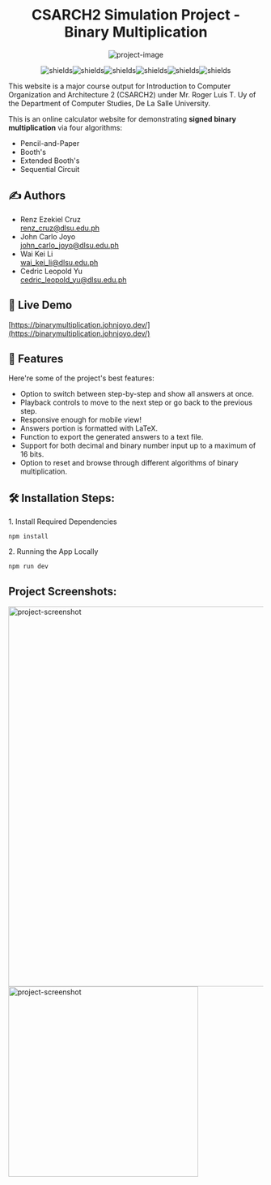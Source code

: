 <h1 align="center" id="title">CSARCH2 Simulation Project - Binary Multiplication</h1>

<p align="center"><img src="https://socialify.git.ci/johnwhoyou/binary-multiplication/image?description=1&amp;descriptionEditable=An%20online%20calculator%20website%20that%20performs%20binary%20multiplication.&amp;font=Inter&amp;language=1&amp;name=1&amp;owner=1&amp;pattern=Circuit%20Board&amp;theme=Auto" alt="project-image"></p>

<p align="center"><img src="https://img.shields.io/badge/svelte-%23f1413d.svg?style=for-the-badge&amp;logo=svelte&amp;logoColor=white" alt="shields"><img src="https://img.shields.io/badge/javascript-%23323330.svg?style=for-the-badge&amp;logo=javascript&amp;logoColor=%23F7DF1E" alt="shields"><img src="https://img.shields.io/badge/tailwindcss-%2338B2AC.svg?style=for-the-badge&amp;logo=tailwind-css&amp;logoColor=white" alt="shields"><img src="https://img.shields.io/badge/NPM-%23CB3837.svg?style=for-the-badge&amp;logo=npm&amp;logoColor=white" alt="shields"><img src="https://img.shields.io/badge/vite-%23646CFF.svg?style=for-the-badge&amp;logo=vite&amp;logoColor=white" alt="shields"><img src="https://img.shields.io/badge/latex-%23008080.svg?style=for-the-badge&amp;logo=latex&amp;logoColor=white" alt="shields"></p>


This website is a major course output for Introduction to Computer Organization and Architecture 2 (CSARCH2) under Mr. Roger Luis T. Uy of the Department of Computer Studies, De La Salle University. 

This is an online calculator website for demonstrating  **signed binary multiplication** via four algorithms:

-   Pencil-and-Paper
-   Booth's 
-   Extended Booth's
-   Sequential Circuit

<h2>✍️ Authors</h2>

-   Renz Ezekiel Cruz<br>renz_cruz@dlsu.edu.ph
-   John Carlo Joyo<br>john_carlo_joyo@dlsu.edu.ph
-   Wai Kei Li<br>wai_kei_li@dlsu.edu.ph
-   Cedric Leopold Yu<br>cedric_leopold_yu@dlsu.edu.ph

<h2>🚀 Live Demo</h2>

[https://binarymultiplication.johnjoyo.dev/](https://binarymultiplication.johnjoyo.dev/)

<h2>🧐 Features</h2>

Here're some of the project's best features:

*   Option to switch between step-by-step and show all answers at once.
*   Playback controls to move to the next step or go back to the previous step.
*   Responsive enough for mobile view!
*   Answers portion is formatted with LaTeX.
*   Function to export the generated answers to a text file.
*   Support for both decimal and binary number input up to a maximum of 16 bits.
*   Option to reset and browse through different algorithms of binary multiplication.

<h2>🛠️ Installation Steps:</h2>

<p>1. Install Required Dependencies</p>

```
npm install
```

<p>2. Running the App Locally</p>

```
npm run dev
```

<h2>Project Screenshots:</h2>

<img src="https://i.imgur.com/bIRYzSo.png" alt="project-screenshot" width="750">

<img src="https://i.imgur.com/Fq6uZjT.png" alt="project-screenshot" width="375" height="375/">
